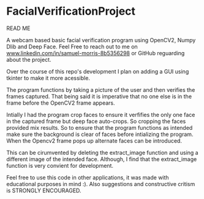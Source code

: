 # FacialVerificationProject
READ ME 

A webcam based basic facial verification program using OpenCV2, Numpy Dlib and Deep Face. Feel Free to reach out to me on www.linkedin.com/in/samuel-morris-8b5356298 or GitHub reguarding about the project.

Over the course of this repo's development I plan on adding a GUI using tkinter to make it more acessible.

The program functions by taking a picture of the user and then verifies the frames captured. That being said it is imperative that no one else is in the frame before the OpenCV2 frame appears. 

Intially I had the program crop faces to ensure it verfifies the only one face in the captured frame but deep face auto-crops. So cropping the faces provided mix results. So to ensure that the program functions as intended make sure the background is clear of faces before intializing the program. When the Opencv2 frame pops up alternate faces can be introduced.

This can be cirumvented by deleting the extract_image function and using a different image of the intended face. Although, I find that the extract_image function is very convient for development.

Feel free to use this code in other applications, it was made with educational purposes in mind :). Also suggestions and constructive critism is STRONGLY ENCOURAGED. 
